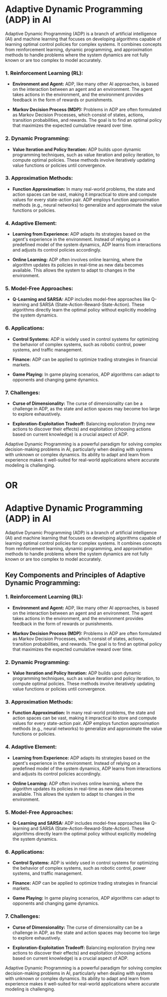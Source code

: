# Adaptive Dynamic Programming (ADP) in AI

Adaptive Dynamic Programming (ADP) is a branch of artificial intelligence (AI) and machine learning that focuses on developing algorithms capable of learning optimal control policies for complex systems. It combines concepts from reinforcement learning, dynamic programming, and approximation methods to handle problems where the system dynamics are not fully known or are too complex to model accurately.

### 1. Reinforcement Learning (RL):

- **Environment and Agent:** ADP, like many other AI approaches, is based on the interaction between an agent and an environment. The agent takes actions in the environment, and the environment provides feedback in the form of rewards or punishments.

- **Markov Decision Process (MDP):** Problems in ADP are often formulated as Markov Decision Processes, which consist of states, actions, transition probabilities, and rewards. The goal is to find an optimal policy that maximizes the expected cumulative reward over time.

### 2. Dynamic Programming:

- **Value Iteration and Policy Iteration:** ADP builds upon dynamic programming techniques, such as value iteration and policy iteration, to compute optimal policies. These methods involve iteratively updating value functions or policies until convergence.

### 3. Approximation Methods:

- **Function Approximation:** In many real-world problems, the state and action spaces can be vast, making it impractical to store and compute values for every state-action pair. ADP employs function approximation methods (e.g., neural networks) to generalize and approximate the value functions or policies.

### 4. Adaptive Element:

- **Learning from Experience:** ADP adapts its strategies based on the agent's experience in the environment. Instead of relying on a predefined model of the system dynamics, ADP learns from interactions and adjusts its control policies accordingly.

- **Online Learning:** ADP often involves online learning, where the algorithm updates its policies in real-time as new data becomes available. This allows the system to adapt to changes in the environment.

### 5. Model-Free Approaches:

- **Q-Learning and SARSA:** ADP includes model-free approaches like Q-learning and SARSA (State-Action-Reward-State-Action). These algorithms directly learn the optimal policy without explicitly modeling the system dynamics.

### 6. Applications:

- **Control Systems:** ADP is widely used in control systems for optimizing the behavior of complex systems, such as robotic control, power systems, and traffic management.

- **Finance:** ADP can be applied to optimize trading strategies in financial markets.

- **Game Playing:** In game playing scenarios, ADP algorithms can adapt to opponents and changing game dynamics.

### 7. Challenges:

- **Curse of Dimensionality:** The curse of dimensionality can be a challenge in ADP, as the state and action spaces may become too large to explore exhaustively.

- **Exploration-Exploitation Tradeoff:** Balancing exploration (trying new actions to discover their effects) and exploitation (choosing actions based on current knowledge) is a crucial aspect of ADP.

Adaptive Dynamic Programming is a powerful paradigm for solving complex decision-making problems in AI, particularly when dealing with systems with unknown or complex dynamics. Its ability to adapt and learn from experience makes it well-suited for real-world applications where accurate modeling is challenging.

# OR

# Adaptive Dynamic Programming (ADP) in AI

Adaptive Dynamic Programming (ADP) is a branch of artificial intelligence (AI) and machine learning that focuses on developing algorithms capable of learning optimal control policies for complex systems. It combines concepts from reinforcement learning, dynamic programming, and approximation methods to handle problems where the system dynamics are not fully known or are too complex to model accurately.

## Key Components and Principles of Adaptive Dynamic Programming:

### 1. Reinforcement Learning (RL):

- **Environment and Agent:** ADP, like many other AI approaches, is based on the interaction between an agent and an environment. The agent takes actions in the environment, and the environment provides feedback in the form of rewards or punishments.

- **Markov Decision Process (MDP):** Problems in ADP are often formulated as Markov Decision Processes, which consist of states, actions, transition probabilities, and rewards. The goal is to find an optimal policy that maximizes the expected cumulative reward over time.

### 2. Dynamic Programming:

- **Value Iteration and Policy Iteration:** ADP builds upon dynamic programming techniques, such as value iteration and policy iteration, to compute optimal policies. These methods involve iteratively updating value functions or policies until convergence.

### 3. Approximation Methods:

- **Function Approximation:** In many real-world problems, the state and action spaces can be vast, making it impractical to store and compute values for every state-action pair. ADP employs function approximation methods (e.g., neural networks) to generalize and approximate the value functions or policies.

### 4. Adaptive Element:

- **Learning from Experience:** ADP adapts its strategies based on the agent's experience in the environment. Instead of relying on a predefined model of the system dynamics, ADP learns from interactions and adjusts its control policies accordingly.

- **Online Learning:** ADP often involves online learning, where the algorithm updates its policies in real-time as new data becomes available. This allows the system to adapt to changes in the environment.

### 5. Model-Free Approaches:

- **Q-Learning and SARSA:** ADP includes model-free approaches like Q-learning and SARSA (State-Action-Reward-State-Action). These algorithms directly learn the optimal policy without explicitly modeling the system dynamics.

### 6. Applications:

- **Control Systems:** ADP is widely used in control systems for optimizing the behavior of complex systems, such as robotic control, power systems, and traffic management.

- **Finance:** ADP can be applied to optimize trading strategies in financial markets.

- **Game Playing:** In game playing scenarios, ADP algorithms can adapt to opponents and changing game dynamics.

### 7. Challenges:

- **Curse of Dimensionality:** The curse of dimensionality can be a challenge in ADP, as the state and action spaces may become too large to explore exhaustively.

- **Exploration-Exploitation Tradeoff:** Balancing exploration (trying new actions to discover their effects) and exploitation (choosing actions based on current knowledge) is a crucial aspect of ADP.

Adaptive Dynamic Programming is a powerful paradigm for solving complex decision-making problems in AI, particularly when dealing with systems with unknown or complex dynamics. Its ability to adapt and learn from experience makes it well-suited for real-world applications where accurate modeling is challenging.

